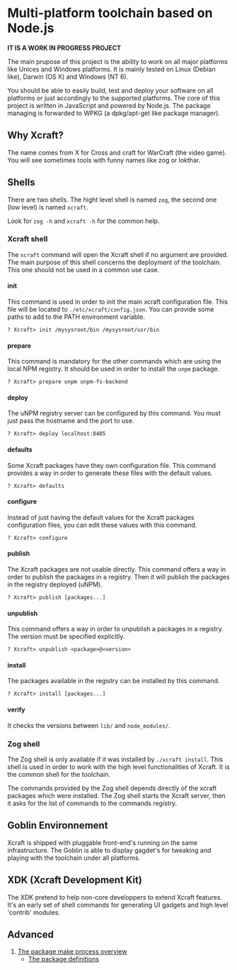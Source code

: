 # Multi-platform toolchain based on Node.js

**IT IS A WORK IN PROGRESS PROJECT**

The main prupose of this project is the ability to work on all major platforms
like Unices and Windows platforms. It is mainly tested on Linux (Debian like),
Darwin (OS X) and Windows (NT 6).

You should be able to easily build, test and deploy your software on all
platforms or just accordingly to the supported platforms. The core of this
project is written in JavaScript and powered by Node.js. The package managing
is forwarded to WPKG (a dpkg/apt-get like package manager).

## Why Xcraft?

The name comes from X for Cross and craft for WarCraft (the video game). You
will see sometimes tools with funny names like zog or lokthar.

## Shells

There are two shells. The hight level shell is named `zog`, the second one
(low level) is named `xcraft`.

Look for `zog -h` and `xcraft -h` for the common help.

### Xcraft shell

The `xcraft` command will open the Xcraft shell if no argument are provided.
The main purpose of this shell concerns the deployment of the toolchain. This
one should not be used in a common use case.

#### init

This command is used in order to init the main xcraft configuration file. This
file will be located to `./etc/xcraft/config.json`. You can provide some paths
to add to the PATH environment variable.

```shell
? Xcraft> init /mysysroot/bin /mysysroot/usr/bin
```

#### prepare

This command is mandatory for the other commands which are using the local
NPM registry. It should be used in order to install the `unpm` package.

```shell
? Xcraft> prepare unpm unpm-fs-backend
```

#### deploy

The uNPM registry server can be configured by this command. You must just pass
the hostname and the port to use.

```shell
? Xcraft> deploy localhost:8485
```

#### defaults

Some Xcraft packages have they own configuration file. This command provides a
way in order to generate these files with the default values.

```shell
? Xcraft> defaults
```

#### configure

Instead of just having the default values for the Xcraft packages configuration
files, you can edit these values with this command.

```shell
? Xcraft> configure
```

#### publish

The Xcraft packages are not usable directly. This command offers a way in order
to publish the packages in a registry. Then it will publish the packages in
the registry deployed (uNPM).

```shell
? Xcraft> publish [packages...]
```

#### unpublish

This command offers a way in order to unpublish a packages in a registry. The
version must be specified explicitly.

```shell
? Xcraft> unpublish <package>@<version>
```

#### install

The packages available in the registry can be installed by this command.

```
? Xcraft> install [packages...]
```

#### verify

It checks the versions between `lib/` and `node_modules/`.

### Zog shell

The Zog shell is only available if it was installed by `./xcraft install`. This
shell is used in order to work with the high level functionalities of Xcraft.
It is the common shell for the toolchain.

The commands provided by the Zog shell depends directly of the xcraft packages
which were installed. The Zog shell starts the Xcraft server, then it asks for
the list of commands to the commands registry.

## Goblin Environnement

Xcraft is shipped with pluggable front-end's running on the same infrastructure.
The Goblin is able to display gagdet's for tweaking and playing with
the toolchain under all platforms.

## XDK (Xcraft Development Kit)

The XDK pretend to help non-core developpers to extend Xcraft features.
It's an early set of shell commands for generating UI gadgets and
high level 'contrib' modules.

## Advanced

1. [The package make process overview](docs/package.make.overview.md)
   - [The package definitions](docs/package.def.md)
